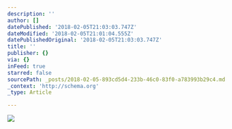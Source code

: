 ```yaml
---
description: ''
author: []
datePublished: '2018-02-05T21:03:03.747Z'
dateModified: '2018-02-05T21:01:04.555Z'
datePublishedOriginal: '2018-02-05T21:03:03.747Z'
title: ''
publisher: {}
via: {}
inFeed: true
starred: false
sourcePath: _posts/2018-02-05-893cd5d4-233b-46c0-83f0-a783993b29c4.md
_context: 'http://schema.org'
_type: Article

---
```

![](https://the-grid-user-content.s3-us-west-2.amazonaws.com/fc6d6a6c-f22e-4906-b474-2f9c0fb4da67.jpg)